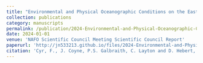 ```yaml
---
title: "Environmental and Physical Oceanographic Conditions on the Eastern Canadian shelves (NAFO Sub-areas 2, 3 and 4) during 2023"
collection: publications
category: manuscripts
permalink: /publication/2024-Environmental-and-Physical-Oceanographic-Conditions-on-the-Eastern-Canadian-shelves-during-2023
date: 2024-01-01
venue: 'NAFO Scientific Council Meeting Scientific Council Report'
paperurl: 'http://jn533213.github.io/files/2024-Environmental-and-Physical-Oceanographic-Conditions-on-the-Eastern-Canadian-shelves-during-2023.pdf'
citation: 'Cyr, F., J. Coyne, P.S. Galbraith, C. Layton and D. Hebert, 2024. Environmental and Physical Oceanographic Conditions on the Eastern Canadian shelves (NAFO Sub-areas 2, 3 and 4) during 2023. NAFO Scientific Council Meeting Scientific Council Report, SCR Doc 24/010, Serial No. N7513.'
---
```

